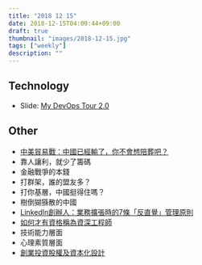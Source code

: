 ```yaml
---
title: "2018 12 15"
date: 2018-12-15T04:00:44+09:00
draft: true
thumbnail: "images/2018-12-15.jpg"
tags: ["weekly"]
description: ""
---
```


## Technology

* Slide: [My DevOps Tour 2.0](https://speakerdeck.com/chusiang/my-devops-tour-2-dot-0?slide=59)

    <script async class="speakerdeck-embed" data-id="c17b15cd2b4b460b91fb34fcc68a34ad" data-ratio="1.33333333333333" src="//speakerdeck.com/assets/embed.js"></script>

## Other

* [中美貿易戰：中國已經輸了，你不會想陪葬吧？](https://vocus.cc/bleak-solitude/5c10ad83fd897800013befc3)
 * 靠人讓利，就少了籌碼
 * 金融戰爭的本錢
 * 打群架，誰的盟友多？
 * 打你基層，中國挺得住嗎？
 * 樹倒猢猻散的中國
* [LinkedIn創辦人：業務擴張時的7條「反直覺」管理原則](https://meet.bnext.com.tw/articles/view/44089)
* [如何才有資格稱為資深工程師](https://jaceju.net/be-a-senior-engineer/)
 * 技術能力層面
 * 心理素質層面
* [創業投資股權及資本化設計](https://meethub.bnext.com.tw/%E5%89%B5%E6%A5%AD%E6%8A%95%E8%B3%87%E8%82%A1%E6%AC%8A%E5%8F%8A%E8%B3%87%E6%9C%AC%E5%8C%96%E8%A8%AD%E8%A8%88/)

